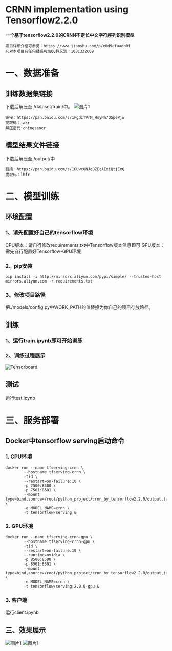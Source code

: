 ****CRNN implementation using Tensorflow2.2.0****
=============================

****一个基于tensorflow2.2.0的CRNN不定长中文字符序列识别模型****
```
项目详细介绍可参见：https://www.jianshu.com/p/e0d9efaadb0f
凡对本项目有任何疑惑可加QQ群交流：1081332609
```
# 一、数据准备

## 训练数据集链接
下载后解压至./dataset/train/中。
![图片1](./images/3.png)
```
链接：https://pan.baidu.com/s/1FgdITVrM_HsyNh7QSpePjw 
提取码：iakr
解压密码:chineseocr
```

## 模型结果文件链接

下载后解压至./output/中


```
链接：https://pan.baidu.com/s/1OUwcUNJo8ZEcAExiQtjExQ 
提取码：lbfr
```

# 二、模型训练

## 环境配置
### 1、请先配置好自己的tensorflow环境
CPU版本：请自行修改requirements.txt中Tensorflow版本信息即可
GPU版本：需先自行配置好Tensorflow-GPU环境
### 2、pip安装
```
pip install -i http://mirrors.aliyun.com/pypi/simple/ --trusted-host mirrors.aliyun.com -r requirements.txt
```
### 3、修改项目路径

把./models/config.py中WORK_PATH的值替换为你自己的项目存放路径。

## 训练

### 1、运行train.ipynb即可开始训练

### 2、训练过程展示

![Tensorboard](./images/4.png)

## 测试

运行test.ipynb

# 三、服务部署

## Docker中tensorflow serving启动命令

### 1. CPU环境

```
docker run --name tfserving-crnn \
        --hostname tfserving-crnn \
        -tid \
        --restart=on-failure:10 \
        -p 7500:8500 \
        -p 7501:8501 \
        --mount type=bind,source=/root/python_project/crnn_by_tensorflow2.2.0/output,target=/models \
        -e MODEL_NAME=crnn \
        -t tensorflow/serving &
```

### 2. GPU环境

```
docker run --name tfserving-crnn-gpu \
        --hostname tfserving-crnn-gpu \
        -tid \
        --restart=on-failure:10 \
        --runtime=nvidia \
        -p 8500:8500 \
        -p 8501:8501 \
        --mount type=bind,source=/root/python_project/crnn_by_tensorflow2.2.0/output,target=/models \
        -e MODEL_NAME=crnn \
        -t tensorflow/serving:2.0.0-gpu &
```

### 3. 客户端

运行client.ipynb

## 三、效果展示

![图片1](./images/2.png)
![图片1](./images/1.png)

